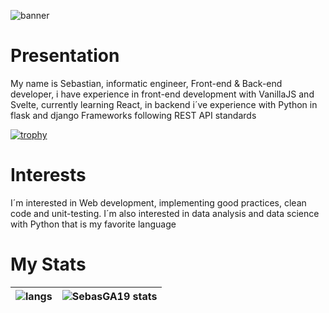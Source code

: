 ![banner](https://user-images.githubusercontent.com/62715839/219877541-095da5b2-d66a-4b35-af3f-d4b5068e176f.png)

# Presentation
My name is Sebastian, informatic engineer, Front-end & Back-end developer, i have experience in front-end development with VanillaJS and Svelte, currently learning React, in backend i´ve experience with Python in flask and django Frameworks following REST API standards

[![trophy](https://github-profile-trophy.vercel.app/?username=SebasGA19&theme=onedark)](https://github.com/ryo-ma/github-profile-trophy)

# Interests
I´m interested in Web development, implementing good practices, clean code and unit-testing.
I´m also interested in data analysis and data science with Python that is my favorite language



# My Stats

| <img align="center" src="https://github-readme-stats.vercel.app/api/top-langs/?username=SebasGA19&layout=compact&hide_border=true" alt="langs"/> | <img align="center" src="https://github-readme-stats.vercel.app/api?username=SebasGA19&show_icons=true&hide_border=true" alt="SebasGA19 stats"/> |
| ---------- | ---------- |
